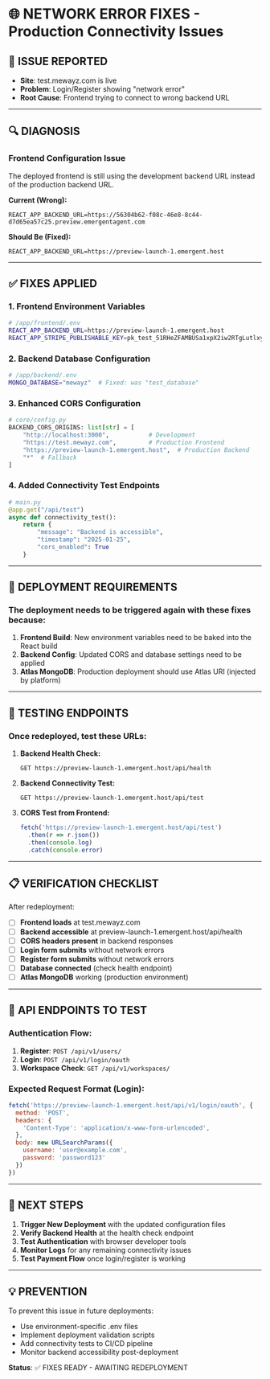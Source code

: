 # 🌐 NETWORK ERROR FIXES - Production Connectivity Issues

## 🚨 **ISSUE REPORTED**
- **Site**: test.mewayz.com is live
- **Problem**: Login/Register showing "network error"
- **Root Cause**: Frontend trying to connect to wrong backend URL

---

## 🔍 **DIAGNOSIS**

### **Frontend Configuration Issue**
The deployed frontend is still using the development backend URL instead of the production backend URL.

**Current (Wrong):**
```
REACT_APP_BACKEND_URL=https://56304b62-f08c-46e8-8c44-d7d65ea57c25.preview.emergentagent.com
```

**Should Be (Fixed):**
```
REACT_APP_BACKEND_URL=https://preview-launch-1.emergent.host
```

---

## ✅ **FIXES APPLIED**

### 1. **Frontend Environment Variables**
```bash
# /app/frontend/.env
REACT_APP_BACKEND_URL=https://preview-launch-1.emergent.host
REACT_APP_STRIPE_PUBLISHABLE_KEY=pk_test_51RHeZFAMBUSa1xpX2iw2RTgLutlxyA61SpU4X4yYQKY4ZBISj29kYgb0zecbaMEyojrTQp8X723F1Y023lHV8a7400gNbOWOoL
```

### 2. **Backend Database Configuration**
```bash
# /app/backend/.env
MONGO_DATABASE="mewayz"  # Fixed: was "test_database"
```

### 3. **Enhanced CORS Configuration**
```python
# core/config.py
BACKEND_CORS_ORIGINS: list[str] = [
    "http://localhost:3000",           # Development
    "https://test.mewayz.com",         # Production Frontend
    "https://preview-launch-1.emergent.host",  # Production Backend
    "*"  # Fallback
]
```

### 4. **Added Connectivity Test Endpoints**
```python
# main.py
@app.get("/api/test")
async def connectivity_test():
    return {
        "message": "Backend is accessible",
        "timestamp": "2025-01-25",
        "cors_enabled": True
    }
```

---

## 🔄 **DEPLOYMENT REQUIREMENTS**

### **The deployment needs to be triggered again** with these fixes because:

1. **Frontend Build**: New environment variables need to be baked into the React build
2. **Backend Config**: Updated CORS and database settings need to be applied
3. **Atlas MongoDB**: Production deployment should use Atlas URI (injected by platform)

---

## 🧪 **TESTING ENDPOINTS**

### **Once redeployed, test these URLs:**

1. **Backend Health Check:**
   ```
   GET https://preview-launch-1.emergent.host/api/health
   ```

2. **Backend Connectivity Test:**
   ```
   GET https://preview-launch-1.emergent.host/api/test
   ```

3. **CORS Test from Frontend:**
   ```javascript
   fetch('https://preview-launch-1.emergent.host/api/test')
     .then(r => r.json())
     .then(console.log)
     .catch(console.error)
   ```

---

## 📋 **VERIFICATION CHECKLIST**

After redeployment:

- [ ] **Frontend loads** at test.mewayz.com
- [ ] **Backend accessible** at preview-launch-1.emergent.host/api/health
- [ ] **CORS headers present** in backend responses
- [ ] **Login form submits** without network errors
- [ ] **Register form submits** without network errors
- [ ] **Database connected** (check health endpoint)
- [ ] **Atlas MongoDB** working (production environment)

---

## 🔧 **API ENDPOINTS TO TEST**

### **Authentication Flow:**
1. **Register**: `POST /api/v1/users/`
2. **Login**: `POST /api/v1/login/oauth` 
3. **Workspace Check**: `GET /api/v1/workspaces/`

### **Expected Request Format (Login):**
```javascript
fetch('https://preview-launch-1.emergent.host/api/v1/login/oauth', {
  method: 'POST',
  headers: {
    'Content-Type': 'application/x-www-form-urlencoded',
  },
  body: new URLSearchParams({
    username: 'user@example.com',
    password: 'password123'
  })
})
```

---

## 🚀 **NEXT STEPS**

1. **Trigger New Deployment** with the updated configuration files
2. **Verify Backend Health** at the health check endpoint
3. **Test Authentication** with browser developer tools
4. **Monitor Logs** for any remaining connectivity issues
5. **Test Payment Flow** once login/register is working

---

## 💡 **PREVENTION**

To prevent this issue in future deployments:
- Use environment-specific .env files
- Implement deployment validation scripts
- Add connectivity tests to CI/CD pipeline
- Monitor backend accessibility post-deployment

**Status**: ✅ FIXES READY - AWAITING REDEPLOYMENT
